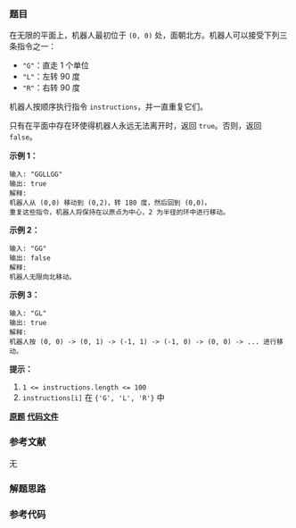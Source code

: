 ### 题目
在无限的平面上，机器人最初位于 `(0, 0)` 处，面朝北方。机器人可以接受下列三条指令之一：

  * `"G"`：直走 1 个单位
  * `"L"`：左转 90 度
  * `"R"`：右转 90 度

机器人按顺序执行指令 `instructions`，并一直重复它们。

只有在平面中存在环使得机器人永远无法离开时，返回 `true`。否则，返回 `false`。



**示例 1：**

    
    
    输入: "GGLLGG"
    输出: true
    解释:
    机器人从 (0,0) 移动到 (0,2)，转 180 度，然后回到 (0,0)。
    重复这些指令，机器人将保持在以原点为中心，2 为半径的环中进行移动。
    

**示例 2：**

    
    
    输入: "GG"
    输出: false
    解释:
    机器人无限向北移动。
    

**示例 3：**

    
    
    输入: "GL"
    输出: true
    解释:
    机器人按 (0, 0) -> (0, 1) -> (-1, 1) -> (-1, 0) -> (0, 0) -> ... 进行移动。



**提示：**

  1. `1 <= instructions.length <= 100`
  2. `instructions[i]` 在 `{'G', 'L', 'R'}` 中

 **[原题](https://leetcode-cn.com/problems/robot-bounded-in-circle/)**    **[代码文件]()**


### 参考文献
无

### 解题思路




### 参考代码

```go


```




